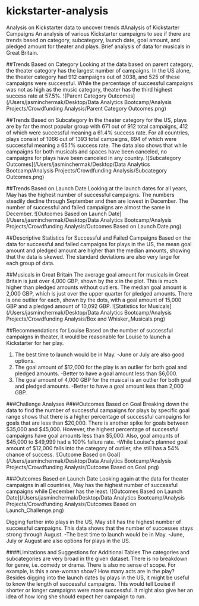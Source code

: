 # kickstarter-analysis
Analysis on Kickstarter data to uncover trends
#Analysis of Kickstarter Campaigns
An analysis of various Kickstarter campaigns to see if there are trends based on category, subcategory, launch date, goal amount, and pledged amount for theater and plays. Brief analysis of data for musicals in Great Britain.

##Trends Based on Category
Looking at the data based on parent category, the theater category has the largest number of campaigns. In the US alone, the theater category had 912 campaigns out of 3038, and 525 of these campaigns were successful.
While the percentage of successful campaigns was not as high as the music category, theater has the third highest success rate at 57.5%.
![Parent Category Outcomes](/Users/jasminchermak/Desktop/Data Analytics Bootcamp/Analysis Projects/Crowdfunding Analysis/Parent Category Outcomes.png)

##Trends Based on Subcategory
In the theater category for the US, plays are by far the most popular group with 671 out of 912 total campaigns, 412 of which were successful meaning a 61.4% success rate. For all countries, plays consist of 1066 out of 1393 total campaigns, 694 of which were successful meaning a 65.1% success rate.
The data also shows that while campaigns for both musicals and spaces have been canceled, no campaigns for plays have been canceled in any country.
![Subcategory Outcomes](/Users/jasminchermak/Desktop/Data Analytics Bootcamp/Analysis Projects/Crowdfunding Analysis/Subcategory Outcomes.png)

##Trends Based on Launch Date
Looking at the launch dates for all years, May has the highest number of successful campaigns. The numbers steadily decline through September and then are lowest in December. The number of successful and failed campaigns are almost the same in December.
![Outcomes Based on Launch Date](/Users/jasminchermak/Desktop/Data Analytics Bootcamp/Analysis Projects/Crowdfunding Analysis/Outcomes Based on Launch Date.png)

##Descriptive Statistics for Successful and Failed Campaigns
Based on the data for successful and failed campaigns for plays in the US, the mean goal amount and pledged amount are higher than the median amounts, showing that the data is skewed. The standard deviations are also very large for each group of data.

##Musicals in Great Britain
The average goal amount for musicals in Great Britain is just over 4,000 GBP, shown by the x in the plot. This is much higher than pledged amounts without outliers. The median goal amount is 2,000 GBP, which is just over the upper quarter for pledged amounts. There is one outlier for each, shown by the dots, with a goal amount of 15,000 GBP and a pledged amount of 10,092 GBP.
![Statistics for Musicals](/Users/jasminchermak/Desktop/Data Analytics Bootcamp/Analysis Projects/Crowdfunding Analysis/Box and Whisker_Musicals.png)

##Recommendations for Louise
Based on the number of successful campaigns in theater, it would be reasonable for Louise to launch a Kickstarter for her play.
1. The best time to launch would be in May.
   -June or July are also good options.
2. The goal amount of $12,000 for the play is an outlier for both goal and pledged amounts.
   -Better to have a goal amount less than $6,000.
3. The goal amount of 4,000 GBP for the musical is an outlier for both goal and pledged amounts.
   -Better to have a goal amount less than 2,000 GBP.

###Challenge Analyses
####Outcomes Based on Goal
Breaking down the data to find the number of successful campaigns for plays by specific goal range shows that there is a higher percentage of successful campaigns for goals that are less than $20,000. There is another spike for goals between $35,000 and $45,000. However, the highest percentage of successful campaigns have goal amounts less than $5,000. Also, goal amounts of $45,000 to $49,999 had a 100% failure rate.
-While Louise's planned goal amount of $12,000 falls into the category of outlier, she still has a 54% chance of success.
![Outcome Based on Goal](/Users/jasminchermak/Desktop/Data Analytics Bootcamp/Analysis Projects/Crowdfunding Analysis/Outcome Based on Goal.png)

###Outcomes Based on Launch Date
Looking again at the data for theater campaigns in all countries, May has the highest number of successful campaigns while December has the least.
![Outcomes Based on Launch Date](/Users/jasminchermak/Desktop/Data Analytics Bootcamp/Analysis Projects/Crowdfunding Analysis/Outcomes Based on Launch_Challenge.png)

Digging further into plays in the US, May still has the highest number of successful campaigns. This data shows that the number of successes stays strong through August.
-The best time to launch would be in May.
  -June, July or August are also options for plays in the US.

####Limitations and Suggestions for Additional Tables
The categories and subcategories are very broad in the given dataset. There is no breakdown for genre, i.e. comedy or drama. There is also no sense of scope. For example, is this a one-woman show? How many acts are in the play?
Besides digging into the launch dates by plays in the US, it might be useful to know the length of successful campaigns. This would tell Louise if shorter or longer campaigns were more successful. It might also give her an idea of how long she should expect her campaign to run.
